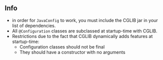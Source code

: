 ## Info ##
  * in order for `JavaConfig` to work, you must include the CGLIB jar in your list of dependencies.
  * All `@Configuration` classes are subclassed at startup-time with CGLIB.
  * Restrictions due to the fact that CGLIB dynamically adds features at startup-time:
    * Configuration classes should not be final
    * They should have a constructor with no arguments